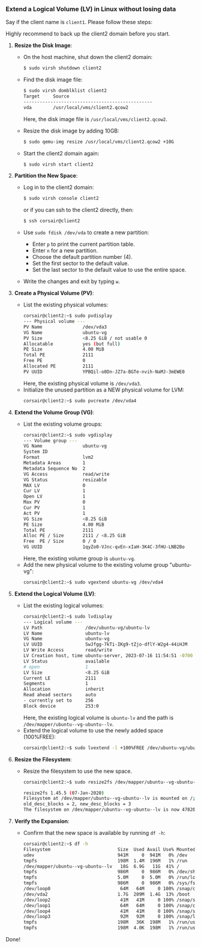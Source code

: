 ### Extend a Logical Volume (LV) in Linux without losing data
Say if the client name is `client1`. Please follow these steps:

Highly recommend to back up the client2 domain before you start.

1. **Resize the Disk Image**:
   - On the host machine, shut down the client2 domain:
     ```bash
     $ sudo virsh shutdown client2
     ```

   - Find the disk image file:
     ```bash
     $ sudo virsh domblklist client2
     Target     Source
     ------------------------------------------------
     vda        /usr/local/vms/client2.qcow2
     ```
     Here, the disk image file is `/usr/local/vms/client2.qcow2`.

   - Resize the disk image by adding 10GB:
     ```bash
     $ sudo qemu-img resize /usr/local/vms/client2.qcow2 +10G
     ```

   - Start the client2 domain again:
     ```bash
     $ sudo virsh start client2
     ```

2. **Partition the New Space**:
   - Log in to the client2 domain:
     ```bash
     $ sudo virsh console client2
     ```
     or if you can ssh to the client2 directly, then:
     ```bash
     $ ssh corsair@client2
     ```

   - Use `sudo fdisk /dev/vda` to create a new partition:
     - Enter `p` to print the current partition table.
     - Enter `n` for a new partition.
     - Choose the default partition number (4).
     - Set the first sector to the default value.
     - Set the last sector to the default value to use the entire space.

   - Write the changes and exit by typing `w`.

3. **Create a Physical Volume (PV)**:
   - List the existing physical volumes:
     ```bash
     corsair@client2:~$ sudo pvdisplay
     --- Physical volume ---
     PV Name               /dev/vda3
     VG Name               ubuntu-vg
     PV Size               <8.25 GiB / not usable 0
     Allocatable           yes (but full)
     PE Size               4.00 MiB
     Total PE              2111
     Free PE               0
     Allocated PE          2111
     PV UUID               YPBQil-o0Dn-JZ7a-BGTe-nvih-NaMJ-3mEWE0
     ```
     Here, the existing physical volume is `/dev/vda3`.
   - Initialize the unused partition as a NEW physical volume for LVM:
     ```bash
     corsair@client2:~$ sudo pvcreate /dev/vda4
     ```

4. **Extend the Volume Group (VG)**:
   - List the existing volume groups:
     ```bash
     corsair@client2:~$ sudo vgdisplay
     --- Volume group ---
     VG Name               ubuntu-vg
     System ID
     Format                lvm2
     Metadata Areas        1
     Metadata Sequence No  2
     VG Access             read/write
     VG Status             resizable
     MAX LV                0
     Cur LV                1
     Open LV               1
     Max PV                0
     Cur PV                1
     Act PV                1
     VG Size               <8.25 GiB
     PE Size               4.00 MiB
     Total PE              2111
     Alloc PE / Size       2111 / <8.25 GiB
     Free  PE / Size       0 / 0
     VG UUID               1qyZo0-VJnc-qvEn-xIaH-3K4C-3fHU-LNB2Bo
     ```
     Here, the existing volume group is `ubuntu-vg`.
   - Add the new physical volume to the existing volume group "ubuntu-vg":
     ```bash
     corsair@client2:~$ sudo vgextend ubuntu-vg /dev/vda4
     ```

5. **Extend the Logical Volume (LV)**:
   - List the existing logical volumes:
     ```bash
     corsair@client2:~$ sudo lvdisplay
     --- Logical volume ---
     LV Path                /dev/ubuntu-vg/ubuntu-lv
     LV Name                ubuntu-lv
     VG Name                ubuntu-vg
     LV UUID                SwJfgg-7kTi-IKg9-tZjo-dflY-W2g4-44iHJM
     LV Write Access        read/write
     LV Creation host, time ubuntu-server, 2023-07-16 11:54:51 -0700
     LV Status              available
     # open                 1
     LV Size                <8.25 GiB
     Current LE             2111
     Segments               1
     Allocation             inherit
     Read ahead sectors     auto
     - currently set to     256
     Block device           253:0
     ```
     Here, the existing logical volume is `ubuntu-lv` and the path is `/dev/mapper/ubuntu--vg-ubuntu--lv`.
   - Extend the logical volume to use the newly added space (100%FREE):
     ```bash
     corsair@client2:~$ sudo lvextend -l +100%FREE /dev/ubuntu-vg/ubuntu-lv
     ```

6. **Resize the Filesystem**:
   - Resize the filesystem to use the new space.
     ```bash
     corsair@client2:~$ sudo resize2fs /dev/mapper/ubuntu--vg-ubuntu--lv

     resize2fs 1.45.5 (07-Jan-2020)
     Filesystem at /dev/mapper/ubuntu--vg-ubuntu--lv is mounted on /; on-line resizing required
     old_desc_blocks = 2, new_desc_blocks = 3
     The filesystem on /dev/mapper/ubuntu--vg-ubuntu--lv is now 4782080 (4k) blocks long.
     ```

7. **Verify the Expansion**:
   - Confirm that the new space is available by running `df -h`:
     ```bash
     corsair@client2:~$ df -h
     Filesystem                         Size  Used Avail Use% Mounted on
     udev                               941M     0  941M   0% /dev
     tmpfs                              198M  1.4M  196M   1% /run
     /dev/mapper/ubuntu--vg-ubuntu--lv   18G  6.9G   11G  41% /
     tmpfs                              986M     0  986M   0% /dev/shm
     tmpfs                              5.0M     0  5.0M   0% /run/lock
     tmpfs                              986M     0  986M   0% /sys/fs/cgroup
     /dev/loop0                          64M   64M     0 100% /snap/core20/2015
     /dev/vda2                          1.7G  209M  1.4G  13% /boot
     /dev/loop2                          41M   41M     0 100% /snap/snapd/20290
     /dev/loop1                          64M   64M     0 100% /snap/core20/1974
     /dev/loop4                          41M   41M     0 100% /snap/snapd/20092
     /dev/loop3                          92M   92M     0 100% /snap/lxd/24061
     tmpfs                              198M   36K  198M   1% /run/user/123
     tmpfs                              198M  4.0K  198M   1% /run/user/1000
     ```

Done!
